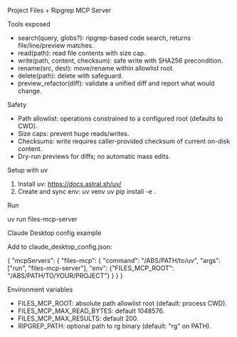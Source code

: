 Project Files + Ripgrep MCP Server

Tools exposed
- search(query, globs?): ripgrep-based code search, returns file/line/preview matches.
- read(path): read file contents with size cap.
- write(path, content, checksum): safe write with SHA256 precondition.
- rename(src, dest): move/rename within allowlist root.
- delete(path): delete with safeguard.
- preview_refactor(diff): validate a unified diff and report what would change.

Safety
- Path allowlist: operations constrained to a configured root (defaults to CWD).
- Size caps: prevent huge reads/writes.
- Checksums: write requires caller-provided checksum of current on-disk content.
- Dry-run previews for diffs; no automatic mass edits.

Setup with uv

1. Install uv: https://docs.astral.sh/uv/
2. Create and sync env:
   uv venv
   uv pip install -e .

Run

uv run files-mcp-server

Claude Desktop config example

Add to claude_desktop_config.json:

{
  "mcpServers": {
    "files-mcp": {
      "command": "/ABS/PATH/to/uv",
      "args": ["run", "files-mcp-server"],
      "env": {"FILES_MCP_ROOT": "/ABS/PATH/TO/YOUR/PROJECT"}
    }
  }
}

Environment variables
- FILES_MCP_ROOT: absolute path allowlist root (default: process CWD).
- FILES_MCP_MAX_READ_BYTES: default 1048576.
- FILES_MCP_MAX_RESULTS: default 200.
- RIPGREP_PATH: optional path to rg binary (default: "rg" on PATH).


